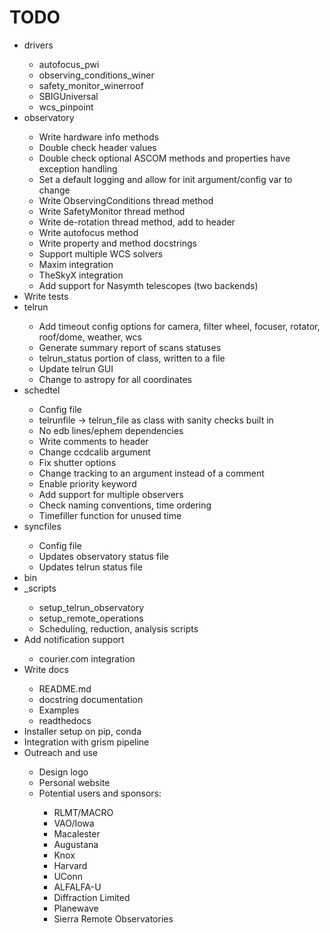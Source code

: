 # TODO
<ul>

<li>drivers</li>
    <ul>
    <li>autofocus_pwi</li>
    <li>observing_conditions_winer</li>
    <li>safety_monitor_winerroof</li>
    <li>SBIGUniversal</li>
    <li>wcs_pinpoint</li>
    </ul>

<li>observatory</li>
    <ul>
    <li>Write hardware info methods</li>
    <li>Double check header values</li>
    <li>Double check optional ASCOM methods and properties have exception handling</li>
    <li>Set a default logging and allow for init argument/config var to change</li>
    <li>Write ObservingConditions thread method</li>
    <li>Write SafetyMonitor thread method</li>
    <li>Write de-rotation thread method, add to header</li>
    <li>Write autofocus method</li>
    <li>Write property and method docstrings</li>
    <li>Support multiple WCS solvers</li>
    <li>Maxim integration</li>
    <li>TheSkyX integration</li>
    <li>Add support for Nasymth telescopes (two backends)</li>
    </ul>

<li>Write tests</li>

<li>telrun</li>
    <ul>
    <li>Add timeout config options for camera, filter wheel, focuser, rotator, roof/dome, weather, wcs</li>
    <li>Generate summary report of scans statuses</li>
    <li>telrun_status portion of class, written to a file</li>
    <li>Update telrun GUI</li>
    <li>Change to astropy for all coordinates</li>
    </ul>

<li>schedtel</li>
    <ul>
    <li>Config file</li>
    <li>telrunfile -> telrun_file as class with sanity checks built in</li>
    <li>No edb lines/ephem dependencies</li>
    <li>Write comments to header</li>
    <li>Change ccdcalib argument</li>
    <li>Fix shutter options</li>
    <li>Change tracking to an argument instead of a comment</li>
    <li>Enable priority keyword</li>
    <li>Add support for multiple observers</li>
    <li>Check naming conventions, time ordering</li>
    <li>Timefiller function for unused time</li>
    </ul>

<li>syncfiles</li>
    <ul>
    <li>Config file</li>
    <li>Updates observatory status file</li>
    <li>Updates telrun status file</li>
    </ul>

<li>bin</li>

<li>_scripts</li>
    <ul>
    <li>setup_telrun_observatory</li>
    <li>setup_remote_operations</li>
    <li>Scheduling, reduction, analysis scripts</li>
    </ul>

<li>Add notification support</li>
    <ul>
    <li>courier.com integration</li>
    </ul>

<li>Write docs</li>
    <ul>
    <li>README.md</li>
    <li>docstring documentation</li>
    <li>Examples</li>
    <li>readthedocs</li>
    </ul>

<li>Installer setup on pip, conda</li>

<li>Integration with grism pipeline</li>

<li>Outreach and use</li>
    <ul>
    <li>Design logo</li>
    <li>Personal website</li>
    <li>Potential users and sponsors:</li>
        <ul>
        <li>RLMT/MACRO</li>
        <li>VAO/Iowa</li>
        <li>Macalester</li>
        <li>Augustana</li>
        <li>Knox</li>
        <li>Harvard</li>
        <li>UConn</li>
        <li>ALFALFA-U</li>
        <li>Diffraction Limited</li>
        <li>Planewave</li>
        <li>Sierra Remote Observatories</li>
        </ul>
    </ul>

</ul>